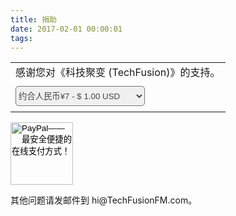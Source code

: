 ```yaml
---
title: 捐助
date: 2017-02-01 00:00:01
tags:
---
```

<form action="https://www.paypal.com/cgi-bin/webscr" method="post" target="_top"><input type="hidden" name="cmd" value="_s-xclick"><input type="hidden" name="hosted_button_id" value="V6RR8B22JDAJN"><table><tr><td><input type="hidden" name="on0" value="感谢您对《科技聚变 (TechFusion)》的支持。">感谢您对《科技聚变 (TechFusion)》的支持。</td></tr><tr><td><select name="os0" style="height: 32px;border-radius: 5px;margin: 5px 0; background: #f0f0f0;color: #464545;"><option value="约合人民币¥7     -">约合人民币¥7     - $ 1.00 USD</option><option value="约合人民币¥35   -">约合人民币¥35   - $ 5.00 USD</option><option value="约合人民币¥70   -">约合人民币¥70   - $ 10.00 USD</option><option value="约合人民币¥350 -">约合人民币¥350 - $ 50.00 USD</option><option value="约合人民币¥700">约合人民币¥700 $ 100.00 USD</option></select></td></tr></table><input type="hidden" name="currency_code" value="USD"><input type="image" src="https://techfusionfm.com/images/donate.svg" border="0" name="submit" style="width:100px" alt="PayPal——最安全便捷的在线支付方式！"><img alt="" border="0" src="https://www.paypalobjects.com/zh_XC/i/scr/pixel.gif" width="1" height="1"></form>
其他问题请发邮件到 hi@TechFusionFM.com。

